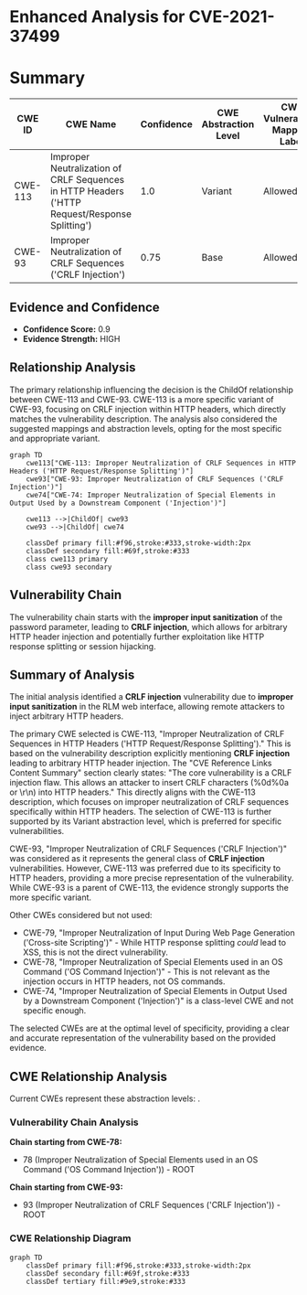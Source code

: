 # Enhanced Analysis for CVE-2021-37499

# Summary
| CWE ID | CWE Name | Confidence | CWE Abstraction Level | CWE Vulnerability Mapping Label | CWE-Vulnerability Mapping Notes |
|---|---|---|---|---|---|
| CWE-113 | Improper Neutralization of CRLF Sequences in HTTP Headers ('HTTP Request/Response Splitting') | 1.0 | Variant | Allowed | Primary CWE |
| CWE-93 | Improper Neutralization of CRLF Sequences ('CRLF Injection') | 0.75 | Base | Allowed | Secondary Candidate |

## Evidence and Confidence

*   **Confidence Score:** 0.9
*   **Evidence Strength:** HIGH

## Relationship Analysis
The primary relationship influencing the decision is the ChildOf relationship between CWE-113 and CWE-93. CWE-113 is a more specific variant of CWE-93, focusing on CRLF injection within HTTP headers, which directly matches the vulnerability description. The analysis also considered the suggested mappings and abstraction levels, opting for the most specific and appropriate variant.

```mermaid
graph TD
    cwe113["CWE-113: Improper Neutralization of CRLF Sequences in HTTP Headers ('HTTP Request/Response Splitting')"]
    cwe93["CWE-93: Improper Neutralization of CRLF Sequences ('CRLF Injection')"]
    cwe74["CWE-74: Improper Neutralization of Special Elements in Output Used by a Downstream Component ('Injection')"]

    cwe113 -->|ChildOf| cwe93
    cwe93 -->|ChildOf| cwe74

    classDef primary fill:#f96,stroke:#333,stroke-width:2px
    classDef secondary fill:#69f,stroke:#333
    class cwe113 primary
    class cwe93 secondary
```

## Vulnerability Chain
The vulnerability chain starts with the **improper input sanitization** of the password parameter, leading to **CRLF injection**, which allows for arbitrary HTTP header injection and potentially further exploitation like HTTP response splitting or session hijacking.

## Summary of Analysis
The initial analysis identified a **CRLF injection** vulnerability due to **improper input sanitization** in the RLM web interface, allowing remote attackers to inject arbitrary HTTP headers.

The primary CWE selected is CWE-113, "Improper Neutralization of CRLF Sequences in HTTP Headers ('HTTP Request/Response Splitting')." This is based on the vulnerability description explicitly mentioning **CRLF injection** leading to arbitrary HTTP header injection. The "CVE Reference Links Content Summary" section clearly states: "The core vulnerability is a CRLF injection flaw. This allows an attacker to insert CRLF characters (%0d%0a or \r\n) into HTTP headers." This directly aligns with the CWE-113 description, which focuses on improper neutralization of CRLF sequences specifically within HTTP headers. The selection of CWE-113 is further supported by its Variant abstraction level, which is preferred for specific vulnerabilities.

CWE-93, "Improper Neutralization of CRLF Sequences ('CRLF Injection')" was considered as it represents the general class of **CRLF injection** vulnerabilities. However, CWE-113 was preferred due to its specificity to HTTP headers, providing a more precise representation of the vulnerability. While CWE-93 is a parent of CWE-113, the evidence strongly supports the more specific variant.

Other CWEs considered but not used:
* CWE-79, "Improper Neutralization of Input During Web Page Generation ('Cross-site Scripting')" - While HTTP response splitting *could* lead to XSS, this is not the direct vulnerability.
* CWE-78, "Improper Neutralization of Special Elements used in an OS Command ('OS Command Injection')" - This is not relevant as the injection occurs in HTTP headers, not OS commands.
* CWE-74, "Improper Neutralization of Special Elements in Output Used by a Downstream Component ('Injection')" is a class-level CWE and not specific enough.

The selected CWEs are at the optimal level of specificity, providing a clear and accurate representation of the vulnerability based on the provided evidence.


## CWE Relationship Analysis

Current CWEs represent these abstraction levels: .


### Vulnerability Chain Analysis

**Chain starting from CWE-78:**
- 78 (Improper Neutralization of Special Elements used in an OS Command ('OS Command Injection')) - ROOT


**Chain starting from CWE-93:**
- 93 (Improper Neutralization of CRLF Sequences ('CRLF Injection')) - ROOT



### CWE Relationship Diagram

```mermaid
graph TD
    classDef primary fill:#f96,stroke:#333,stroke-width:2px
    classDef secondary fill:#69f,stroke:#333
    classDef tertiary fill:#9e9,stroke:#333
```